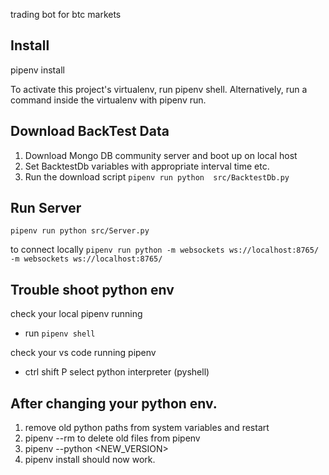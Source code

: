 trading bot for btc markets

## Install
pipenv install

To activate this project's virtualenv, run pipenv shell.
Alternatively, run a command inside the virtualenv with pipenv run.

## Download BackTest Data
1. Download Mongo DB community server and boot up on local host
2. Set BacktestDb variables with appropriate interval time etc.
3. Run the download script
`pipenv run python  src/BacktestDb.py`

## Run Server
`pipenv run python src/Server.py`

to connect locally
`pipenv run python -m websockets ws://localhost:8765/ -m websockets ws://localhost:8765/`

## Trouble shoot python env
check your local pipenv running
- run `pipenv shell`

check your vs code running pipenv
- ctrl shift P select python interpreter (pyshell)

## After changing your python env.
1. remove old python paths from system variables and restart
2. pipenv --rm to delete old files from pipenv
3. pipenv --python <NEW_VERSION>
4. pipenv install should now work.
